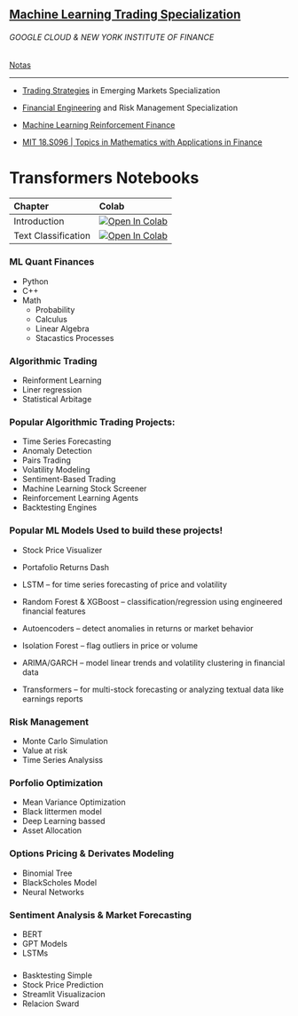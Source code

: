 ## [Machine Learning Trading Specialization](https://www.coursera.org/specializations/machine-learning-trading)

###### GOOGLE CLOUD &amp; NEW YORK INSTITUTE OF FINANCE

[Notas](./ML_Trading_Specialization/README.md)

---

- [Trading Strategies](https://www.coursera.org/specializations/trading-strategy) in Emerging Markets Specialization
- [Financial Engineering](https://www.coursera.org/specializations/financialengineering) and Risk Management Specialization
- [Machine Learning Reinforcement Finance](https://www.coursera.org/specializations/machine-learning-reinforcement-finance)

- [MIT 18.S096 | Topics in Mathematics with Applications in Finance](./Mathematics_App_in_Finance/README.md)

# Transformers Notebooks

<!--This table is automatically generated, do not fill manually!-->

| Chapter             | Colab                                                                                                                                                                                    |
| :------------------ | :--------------------------------------------------------------------------------------------------------------------------------------------------------------------------------------- |
| Introduction        | [![Open In Colab](https://colab.research.google.com/assets/colab-badge.svg)](https://colab.research.google.com/github/nlp-with-transformers/notebooks/blob/main/01_introduction.ipynb)   |
| Text Classification | [![Open In Colab](https://colab.research.google.com/assets/colab-badge.svg)](https://colab.research.google.com/github/nlp-with-transformers/notebooks/blob/main/02_classification.ipynb) |

<!--End of table-->

### ML Quant Finances

- Python
- C++
- Math
  - Probability
  - Calculus
  - Linear Algebra
  - Stacastics Processes

### Algorithmic Trading

- Reinforment Learning
- Liner regression
- Statistical Arbitage

### Popular Algorithmic Trading Projects:

- Time Series Forecasting
- Anomaly Detection
- Pairs Trading
- Volatility Modeling
- Sentiment-Based Trading
- Machine Learning Stock Screener
- Reinforcement Learning Agents
- Backtesting Engines

### Popular ML Models Used to build these projects!

- Stock Price Visualizer
- Portafolio Returns Dash

- LSTM – for time series forecasting of price and volatility
- Random Forest & XGBoost – classification/regression using engineered financial features
- Autoencoders – detect anomalies in returns or market behavior
- Isolation Forest – flag outliers in price or volume
- ARIMA/GARCH – model linear trends and volatility clustering in financial data
- Transformers – for multi-stock forecasting or analyzing textual data like earnings reports

### Risk Management

- Monte Carlo Simulation
- Value at risk
- Time Series Analysiss

### Porfolio Optimization

- Mean Variance Optimization
- Black littermen model
- Deep Learning bassed
- Asset Allocation

### Options Pricing & Derivates Modeling

- Binomial Tree
- BlackScholes Model
- Neural Networks

### Sentiment Analysis & Market Forecasting

- BERT
- GPT Models
- LSTMs

###

- Basktesting Simple
- Stock Price Prediction
- Streamlit Visualizacion
- Relacion Sward
